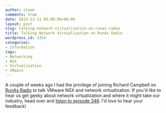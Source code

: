 ```yaml
---
author: slowe
comments: true
date: 2013-12-11 09:00:00+00:00
layout: post
slug: talking-network-virtualization-on-runas-radio
title: Talking Network Virtualization on RunAs Radio
wordpress_id: 3354
categories:
- Information
tags:
- Networking
- NSX
- Virtualization
- VMware
---
```


A couple of weeks ago I had the privilege of joining Richard Campbell on [RunAs Radio](http://runasradio.com/default.aspx?showNum=346) to talk VMware NSX and network virtualization. If you'd like to hear us get geeky about network virtualization and where it might take our industry, head over and [listen to episode 346](http://runasradio.com/default.aspx?showNum=346). I'd love to hear your feedback!
